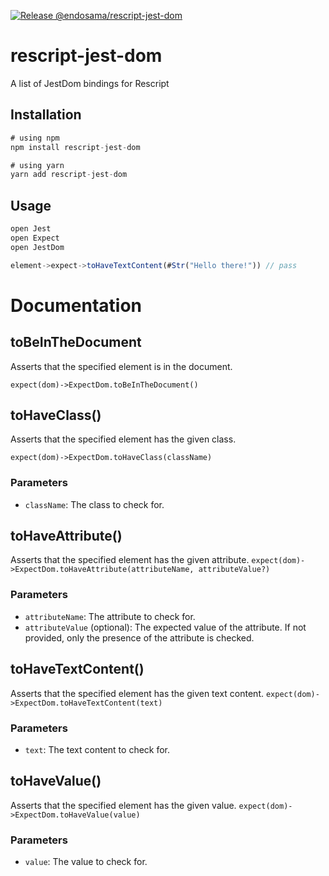 [![Release @endosama/rescript-jest-dom](https://github.com/endosama/rescript-jestdom/actions/workflows/release-package.yml/badge.svg?branch=main)](https://github.com/endosama/rescript-jestdom/actions/workflows/release-package.yml)

# rescript-jest-dom

A list of JestDom bindings for Rescript


## Installation

```js
# using npm
npm install rescript-jest-dom

# using yarn
yarn add rescript-jest-dom
```

## Usage

```js
open Jest
open Expect
open JestDom

element->expect->toHaveTextContent(#Str("Hello there!")) // pass
```

# Documentation


## toBeInTheDocument
Asserts that the specified element is in the document.

```expect(dom)->ExpectDom.toBeInTheDocument()```

## toHaveClass()
Asserts that the specified element has the given class.

```expect(dom)->ExpectDom.toHaveClass(className)```
### Parameters
- `className`: The class to check for.

## toHaveAttribute()
Asserts that the specified element has the given attribute.
```expect(dom)->ExpectDom.toHaveAttribute(attributeName, attributeValue?)```

### Parameters
- `attributeName`: The attribute to check for.
- `attributeValue` (optional): The expected value of the attribute. If not provided, only the presence of the attribute is checked.


## toHaveTextContent()
Asserts that the specified element has the given text content.
```expect(dom)->ExpectDom.toHaveTextContent(text)```

### Parameters
- `text`: The text content to check for.

## toHaveValue()
Asserts that the specified element has the given value.
```expect(dom)->ExpectDom.toHaveValue(value)```

### Parameters
- `value`: The value to check for.

